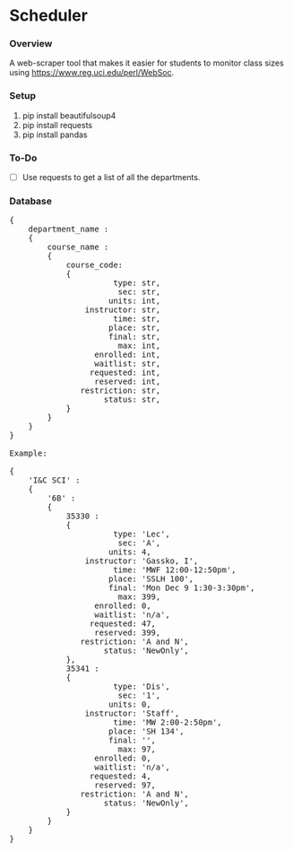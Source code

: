 # Scheduler

### Overview
A web-scraper tool that makes it easier for students to monitor class sizes using https://www.reg.uci.edu/perl/WebSoc.

### Setup
1. pip install beautifulsoup4
2. pip install requests
3. pip install pandas

### To-Do
- [ ] Use requests to get a list of all the departments.

### Database
<pre>
{
    department_name : 
    {
        course_name : 
        {
            course_code: 
            {
                      type: str,
                       sec: str,
                     units: int,
                instructor: str,
                      time: str,
                     place: str,
                     final: str,
                       max: int,
                  enrolled: int,
                  waitlist: str,
                 requested: int,
                  reserved: int,
               restriction: str,
                    status: str,
            }
        }
    }
}

Example:

{
    'I&C SCI' : 
    {
        '6B' : 
        {
            35330 : 
            {
                      type: 'Lec',
                       sec: 'A',
                     units: 4,
                instructor: 'Gassko, I',
                      time: 'MWF 12:00-12:50pm',
                     place: 'SSLH 100',
                     final: 'Mon Dec 9 1:30-3:30pm',
                       max: 399,
                  enrolled: 0,
                  waitlist: 'n/a',
                 requested: 47,
                  reserved: 399,
               restriction: 'A and N',
                    status: 'NewOnly',
            },
            35341 : 
            {
                      type: 'Dis',
                       sec: '1',
                     units: 0,
                instructor: 'Staff',
                      time: 'MW 2:00-2:50pm',
                     place: 'SH 134',
                     final: '',
                       max: 97,
                  enrolled: 0,
                  waitlist: 'n/a',
                 requested: 4,
                  reserved: 97,
               restriction: 'A and N',
                    status: 'NewOnly',
            }
        }
    }
}
</pre>

